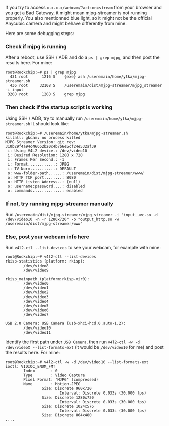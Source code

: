 If you try to access `x.x.x.x/webcam/?action=stream` from your browser and you get a Bad Gateway, it might mean mjpg-streamer is not running properly.
You also mentionned blue light, so it might not be the official Anycubic camera and might behave differently from mine.

Here are some debugging steps:

### Check if mjpg is running
After a reboot, use SSH / ADB and do a `ps | grep mjpg`, and then post the results here. For mine:
```
root@Rockchip:~# ps | grep mjpg
  431 root      1216 S    {exe} ash /useremain/home/ytka/mjpg-streamer.sh
  436 root     32108 S    /useremain/dist/mjpg-streamer/mjpg_streamer -i input
 3208 root      1208 S    grep mjpg
```

### Then check if the startup script is working
Using SSH / ADB, try to manually run `/useremain/home/ytka/mjpg-streamer.sh`
It should look like:
```
root@Rockchip:~# /useremain/home/ytka/mjpg-streamer.sh
killall: gkcam: no process killed
MJPG Streamer Version: git rev: 310b29f4a94c46652b20c4b7b6e5cf24e532af39
 i: Using V4L2 device.: /dev/video10
 i: Desired Resolution: 1280 x 720
 i: Frames Per Second.: -1
 i: Format............: JPEG
 i: TV-Norm...........: DEFAULT
 o: www-folder-path......: /useremain/dist/mjpg-streamer/www/
 o: HTTP TCP port........: 8080
 o: HTTP Listen Address..: (null)
 o: username:password....: disabled
 o: commands.............: enabled
```

### If not, try running mjpg-streamer manually
Run `/useremain/dist/mjpg-streamer/mjpg_streamer -i "input_uvc.so -d /dev/video10 -n -r 1280x720" -o "output_http.so -w /useremain/dist/mjpg-streamer/www"`

### Else, post your webcam info here
Run `v4l2-ctl --list-devices` to see your webcam, for example with mine:
```
root@Rockchip:~# v4l2-ctl --list-devices
rkisp-statistics (platform: rkisp):
        /dev/video8
        /dev/video9

rkisp_mainpath (platform:rkisp-vir0):
        /dev/video0
        /dev/video1
        /dev/video2
        /dev/video3
        /dev/video4
        /dev/video5
        /dev/video6
        /dev/video7

USB 2.0 Camera: USB Camera (usb-xhci-hcd.0.auto-1.2):
        /dev/video10
        /dev/video11
```

Identify the first path under `USB Camera`, then run `v4l2-ctl -w -d /dev/videoX --list-formats-ext` (it would be `/dev/video10` for me) and post the results here. For mine:
```
root@Rockchip:~# v4l2-ctl -w -d /dev/video10 --list-formats-ext
ioctl: VIDIOC_ENUM_FMT
        Index       : 0
        Type        : Video Capture
        Pixel Format: 'MJPG' (compressed)
        Name        : Motion-JPEG
                Size: Discrete 960x720
                        Interval: Discrete 0.033s (30.000 fps)
                Size: Discrete 1280x720
                        Interval: Discrete 0.033s (30.000 fps)
                Size: Discrete 1024x576
                        Interval: Discrete 0.033s (30.000 fps)
                Size: Discrete 864x480
....
```
